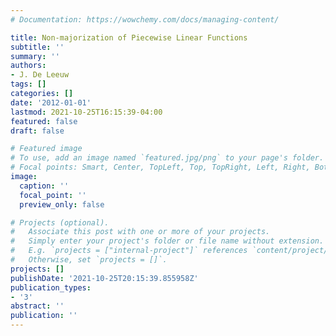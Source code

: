 ```yaml
---
# Documentation: https://wowchemy.com/docs/managing-content/

title: Non-majorization of Piecewise Linear Functions
subtitle: ''
summary: ''
authors:
- J. De Leeuw
tags: []
categories: []
date: '2012-01-01'
lastmod: 2021-10-25T16:15:39-04:00
featured: false
draft: false

# Featured image
# To use, add an image named `featured.jpg/png` to your page's folder.
# Focal points: Smart, Center, TopLeft, Top, TopRight, Left, Right, BottomLeft, Bottom, BottomRight.
image:
  caption: ''
  focal_point: ''
  preview_only: false

# Projects (optional).
#   Associate this post with one or more of your projects.
#   Simply enter your project's folder or file name without extension.
#   E.g. `projects = ["internal-project"]` references `content/project/deep-learning/index.md`.
#   Otherwise, set `projects = []`.
projects: []
publishDate: '2021-10-25T20:15:39.855958Z'
publication_types:
- '3'
abstract: ''
publication: ''
---
```

